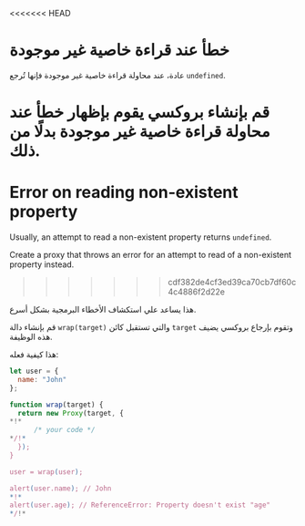 <<<<<<< HEAD
# خطأ عند قراءة خاصية غير موجودة

عادة، عند محاولة قراءة خاصية غير موجودة فإنها تُرجع `undefined`.

قم بإنشاء بروكسي يقوم بإظهار خطأ عند محاولة قراءة خاصية غير موجودة بدلًا من ذلك.
=======
# Error on reading non-existent property

Usually, an attempt to read a non-existent property returns `undefined`.

Create a proxy that throws an error for an attempt to read of a non-existent property instead.
>>>>>>> cdf382de4cf3ed39ca70cb7df60c4c4886f2d22e

هذا يساعد علي استكشاف الأخطاء البرمجية بشكل أسرع.

قم بإنشاء دالة `wrap(target)` والتي تستقبل كائن `target` وتقوم بإرجاع بروكسي يضيف هذه الوظيفة.

هذا كيفية فعله:

```js
let user = {
  name: "John"
};

function wrap(target) {
  return new Proxy(target, {
*!*
      /* your code */
*/!*
  });
}

user = wrap(user);

alert(user.name); // John
*!*
alert(user.age); // ReferenceError: Property doesn't exist "age"
*/!*
```
